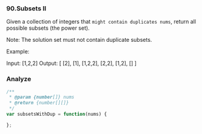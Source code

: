 ### 90.Subsets II

Given a collection of integers that `might contain duplicates nums`, return all possible subsets (the power set).

Note: The solution set must not contain duplicate subsets.

Example:

Input: [1,2,2]
Output:
[
  [2],
  [1],
  [1,2,2],
  [2,2],
  [1,2],
  []
]

### Analyze

```js
/**
 * @param {number[]} nums
 * @return {number[][]}
 */
var subsetsWithDup = function(nums) {

};
```